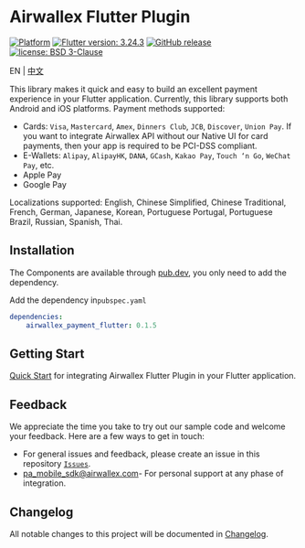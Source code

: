 # Airwallex Flutter Plugin
[![Platform](https://img.shields.io/badge/platform-flutter-darkgreen)](https://flutter.dev/)
[![Flutter version: 3.24.3](https://img.shields.io/badge/flutter-3.24.3-brightgreen)](https://medium.com/flutter/flutter-3-24-dart-3-5-204b7d20c45d)
[![GitHub release](https://img.shields.io/github/v/release/airwallex/airwallex-payment-flutter)](https://github.com/airwallex/airwallex-payment-flutter/releases)
[![license: BSD 3-Clause](https://img.shields.io/badge/license-BSD%203--Clause-lightblue)](https://github.com/airwallex/airwallex-payment-flutter/blob/main/LICENSE)

EN | [中文](README-zh.md)

This library makes it quick and easy to build an excellent payment experience in your Flutter application.
Currently, this library supports both Android and iOS platforms.
Payment methods supported:
- Cards: `Visa`, `Mastercard`, `Amex`, `Dinners Club`, `JCB`, `Discover`, `Union Pay`. If you want to integrate Airwallex API without our Native UI for card payments, then your app is required to be PCI-DSS compliant. 
- E-Wallets: `Alipay`, `AlipayHK`, `DANA`, `GCash`, `Kakao Pay`, `Touch ‘n Go`, `WeChat Pay`, etc.
- Apple Pay
- Google Pay

Localizations supported:
English, Chinese Simplified, Chinese Traditional, French, German, Japanese, Korean, Portuguese Portugal, Portuguese Brazil, Russian, Spanish, Thai.

## Installation
The Components are available through [pub.dev](https://pub.dev/packages/airwallex_payment_flutter), you only need to add the dependency.

Add the dependency in`pubspec.yaml`
```yaml
dependencies:
    airwallex_payment_flutter: 0.1.5
```

## Getting Start
[Quick Start](GUIDE.md) for integrating Airwallex Flutter Plugin in your Flutter application.

## Feedback
We appreciate the time you take to try out our sample code and welcome your feedback. Here are a few ways to get in touch:

* For general issues and feedback, please create an issue in this repository [`Issues`](https://github.com/airwallex/airwallex-payment-flutter/issues).
* [pa_mobile_sdk@airwallex.com](mailto:pa_mobile_sdk@airwallex.com)- For personal support at any phase of integration.

## Changelog
All notable changes to this project will be documented in [Changelog](CHANGELOG.md).

